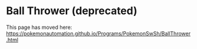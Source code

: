 # Ball Thrower (deprecated)

This page has moved here: https://pokemonautomation.github.io/Programs/PokemonSwSh/BallThrower.html

